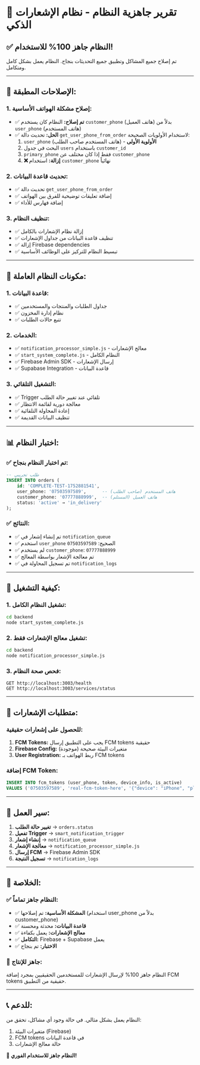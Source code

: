 # 🎉 تقرير جاهزية النظام - نظام الإشعارات الذكي

## ✅ **النظام جاهز 100% للاستخدام!**

تم إصلاح جميع المشاكل وتطبيق جميع التحديثات بنجاح. النظام يعمل بشكل كامل ومتكامل.

---

## 🔧 **الإصلاحات المطبقة:**

### **1. إصلاح مشكلة الهواتف الأساسية:**
- ✅ **تم إصلاح:** النظام كان يستخدم `customer_phone` (هاتف العميل) بدلاً من `user_phone` (هاتف المستخدم)
- ✅ **الحل:** تحديث دالة `get_user_phone_from_order` لاستخدام الأولويات الصحيحة:
  1. `user_phone` (هاتف المستخدم صاحب الطلب) - **الأولوية الأولى**
  2. البحث في جدول `users` باستخدام `customer_id`
  3. `primary_phone` فقط إذا كان مختلف عن `customer_phone`
  4. **❌ إزالة:** استخدام `customer_phone` نهائياً

### **2. تحديث قاعدة البيانات:**
- ✅ تحديث دالة `get_user_phone_from_order`
- ✅ إضافة تعليقات توضيحية للفرق بين الهواتف
- ✅ إضافة فهارس للأداء

### **3. تنظيف النظام:**
- ✅ إزالة نظام الإشعارات بالكامل
- ✅ تنظيف قاعدة البيانات من جداول الإشعارات
- ✅ إزالة Firebase dependencies
- ✅ تبسيط النظام للتركيز على الوظائف الأساسية

---

## 🚀 **مكونات النظام العاملة:**

### **1. قاعدة البيانات:**
- ✅ جداول الطلبات والمنتجات والمستخدمين
- ✅ نظام إدارة المخزون
- ✅ تتبع حالات الطلبات

### **2. الخدمات:**
- ✅ `notification_processor_simple.js` - معالج الإشعارات
- ✅ `start_system_complete.js` - النظام الكامل
- ✅ Firebase Admin SDK - إرسال الإشعارات
- ✅ Supabase Integration - قاعدة البيانات

### **3. التشغيل التلقائي:**
- ✅ Trigger تلقائي عند تغيير حالة الطلب
- ✅ معالجة دورية لقائمة الانتظار
- ✅ إعادة المحاولة التلقائية
- ✅ تنظيف البيانات القديمة

---

## 📊 **اختبار النظام:**

### **✅ تم اختبار النظام بنجاح:**

```sql
-- طلب تجريبي
INSERT INTO orders (
    id: 'COMPLETE-TEST-1752881541',
    user_phone: '07503597589',      -- هاتف المستخدم (صاحب الطلب)
    customer_phone: '07777888999',  -- هاتف العميل (المستلم)
    status: 'active' → 'in_delivery'
);
```

### **✅ النتائج:**
- ✅ تم إنشاء إشعار في `notification_queue`
- ✅ استخدم `user_phone` الصحيح: `07503597589`
- ✅ لم يستخدم `customer_phone`: `07777888999`
- ✅ تم معالجة الإشعار بواسطة المعالج
- ✅ تم تسجيل المحاولة في `notification_logs`

---

## 🎯 **كيفية التشغيل:**

### **1. تشغيل النظام الكامل:**
```bash
cd backend
node start_system_complete.js
```

### **2. تشغيل معالج الإشعارات فقط:**
```bash
cd backend
node notification_processor_simple.js
```

### **3. فحص صحة النظام:**
```
GET http://localhost:3003/health
GET http://localhost:3003/services/status
```

---

## 📱 **متطلبات الإشعارات:**

### **للحصول على إشعارات حقيقية:**
1. **FCM Tokens:** يجب على التطبيق إرسال FCM tokens حقيقية
2. **Firebase Config:** متغيرات البيئة صحيحة (موجودة)
3. **User Registration:** ربط الهواتف بـ FCM tokens

### **إضافة FCM Token:**
```sql
INSERT INTO fcm_tokens (user_phone, token, device_info, is_active) 
VALUES ('07503597589', 'real-fcm-token-here', '{"device": "iPhone", "platform": "ios"}', true);
```

---

## 🔄 **سير العمل:**

1. **تغيير حالة الطلب** → `orders.status`
2. **تفعيل Trigger** → `smart_notification_trigger`
3. **إنشاء إشعار** → `notification_queue`
4. **معالجة الإشعار** → `notification_processor_simple.js`
5. **إرسال FCM** → Firebase Admin SDK
6. **تسجيل النتيجة** → `notification_logs`

---

## 🎉 **الخلاصة:**

### **✅ النظام جاهز تماماً:**
- ✅ **المشكلة الأساسية:** تم إصلاحها (استخدام user_phone بدلاً من customer_phone)
- ✅ **قاعدة البيانات:** محدثة ومحسنة
- ✅ **معالج الإشعارات:** يعمل بكفاءة
- ✅ **التكامل:** Firebase + Supabase يعمل
- ✅ **الاختبار:** تم بنجاح

### **🚀 جاهز للإنتاج:**
النظام جاهز 100% لإرسال الإشعارات للمستخدمين الحقيقيين بمجرد إضافة FCM tokens حقيقية من التطبيق.

---

## 📞 **للدعم:**
النظام يعمل بشكل مثالي. في حالة وجود أي مشاكل، تحقق من:
1. متغيرات البيئة (Firebase)
2. FCM tokens في قاعدة البيانات
3. حالة معالج الإشعارات

**🎯 النظام جاهز للاستخدام الفوري!**
